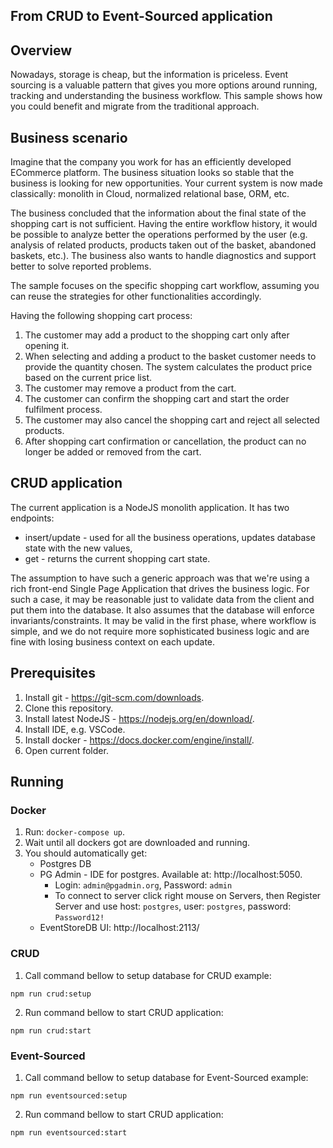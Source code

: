 ## From CRUD to Event-Sourced application

## Overview

Nowadays, storage is cheap, but the information is priceless. Event sourcing is a valuable pattern that gives you more options around running, tracking and understanding the business workflow. This sample shows how you could benefit and migrate from the traditional approach.

## Business scenario

Imagine that the company you work for has an efficiently developed ECommerce platform. The business situation looks so stable that the business is looking for new opportunities. Your current system is now made classically: monolith in Cloud, normalized relational base, ORM, etc.

The business concluded that the information about the final state of the shopping cart is not sufficient. Having the entire workflow history, it would be possible to analyze better the operations performed by the user (e.g. analysis of related products, products taken out of the basket, abandoned baskets, etc.). The business also wants to handle diagnostics and support better to solve reported problems.

The sample focuses on the specific shopping cart workflow, assuming you can reuse the strategies for other functionalities accordingly.

Having the following shopping cart process:

1. The customer may add a product to the shopping cart only after opening it.
2. When selecting and adding a product to the basket customer needs to provide the quantity chosen. The system calculates the product price based on the current price list.
3. The customer may remove a product from the cart.
4. The customer can confirm the shopping cart and start the order fulfilment process.
5. The customer may also cancel the shopping cart and reject all selected products.
6. After shopping cart confirmation or cancellation, the product can no longer be added or removed from the cart.

## CRUD application

The current application is a NodeJS monolith application. It has two endpoints:

- insert/update - used for all the business operations, updates database state with the new values,
- get - returns the current shopping cart state.

The assumption to have such a generic approach was that we're using a rich front-end Single Page Application that drives the business logic. For such a case, it may be reasonable just to validate data from the client and put them into the database. It also assumes that the database will enforce invariants/constraints. It may be valid in the first phase, where workflow is simple, and we do not require more sophisticated business logic and are fine with losing business context on each update.

## Prerequisites

1. Install git - https://git-scm.com/downloads.
2. Clone this repository.
3. Install latest NodeJS - https://nodejs.org/en/download/.
4. Install IDE, e.g. VSCode.
5. Install docker - https://docs.docker.com/engine/install/.
6. Open current folder.

## Running

### Docker

1. Run: `docker-compose up`.
2. Wait until all dockers got are downloaded and running.
3. You should automatically get:
   - Postgres DB
   - PG Admin - IDE for postgres. Available at: http://localhost:5050.
     - Login: `admin@pgadmin.org`, Password: `admin`
     - To connect to server click right mouse on Servers, then Register Server and use host: `postgres`, user: `postgres`, password: `Password12!`
   - EventStoreDB UI: http://localhost:2113/

### CRUD

1. Call command bellow to setup database for CRUD example:

```shell
npm run crud:setup
```

2. Run command bellow to start CRUD application:

```shell
npm run crud:start
```

### Event-Sourced

1. Call command bellow to setup database for Event-Sourced example:

```shell
npm run eventsourced:setup
```

2. Run command bellow to start CRUD application:

```shell
npm run eventsourced:start
```

